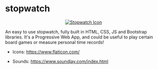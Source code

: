 # stopwatch

<p align="center"><a href="#" target="_blank"><img src="http://neonsunset.altervista.org/pwa/stopwatch/img/icon.png" alt="Stopwatch Icon"></a></p>

An easy to use stopwatch, fully built in HTML, CSS, JS and Bootstrap libraries. It's a Progressive Web App, and could be useful to play certain board games or measure personal time records!

- Icons:
  https://www.flaticon.com/

- Sounds:
  https://www.soundjay.com/index.html
